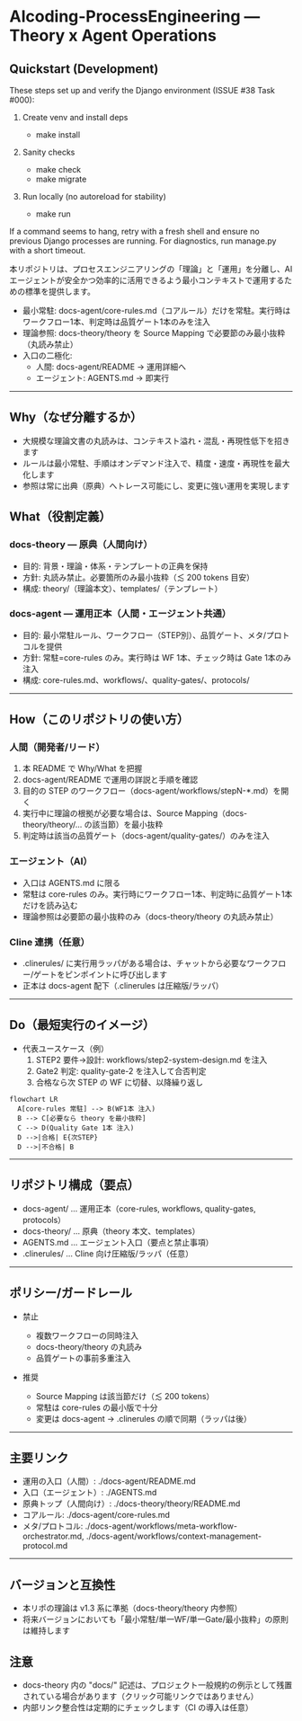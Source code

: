 # AIcoding-ProcessEngineering — Theory x Agent Operations

## Quickstart (Development)

These steps set up and verify the Django environment (ISSUE #38 Task #000):

1. Create venv and install deps

   - make install

2. Sanity checks

   - make check
   - make migrate

3. Run locally (no autoreload for stability)

   - make run

If a command seems to hang, retry with a fresh shell and ensure no previous Django processes are running. For diagnostics, run manage.py with a short timeout.

本リポジトリは、プロセスエンジニアリングの「理論」と「運用」を分離し、AIエージェントが安全かつ効率的に活用できるよう最小コンテキストで運用するための標準を提供します。

- 最小常駐: docs-agent/core-rules.md（コアルール）だけを常駐。実行時はワークフロー1本、判定時は品質ゲート1本のみを注入
- 理論参照: docs-theory/theory を Source Mapping で必要節のみ最小抜粋（丸読み禁止）
- 入口の二極化:
  - 人間: docs-agent/README → 運用詳細へ
  - エージェント: AGENTS.md → 即実行

---

## Why（なぜ分離するか）

- 大規模な理論文書の丸読みは、コンテキスト溢れ・混乱・再現性低下を招きます
- ルールは最小常駐、手順はオンデマンド注入で、精度・速度・再現性を最大化します
- 参照は常に出典（原典）へトレース可能にし、変更に強い運用を実現します

## What（役割定義）

### docs-theory — 原典（人間向け）

- 目的: 背景・理論・体系・テンプレートの正典を保持
- 方針: 丸読み禁止。必要箇所のみ最小抜粋（≲ 200 tokens 目安）
- 構成: theory/（理論本文）、templates/（テンプレート）

### docs-agent — 運用正本（人間・エージェント共通）

- 目的: 最小常駐ルール、ワークフロー（STEP別）、品質ゲート、メタ/プロトコルを提供
- 方針: 常駐=core-rules のみ。実行時は WF 1本、チェック時は Gate 1本のみ注入
- 構成: core-rules.md、workflows/、quality-gates/、protocols/

---

## How（このリポジトリの使い方）

### 人間（開発者/リード）

1) 本 README で Why/What を把握
2) docs-agent/README で運用の詳説と手順を確認
3) 目的の STEP のワークフロー（docs-agent/workflows/stepN-*.md）を開く
4) 実行中に理論の根拠が必要な場合は、Source Mapping（docs-theory/theory/... の該当節）を最小抜粋
5) 判定時は該当の品質ゲート（docs-agent/quality-gates/）のみを注入

### エージェント（AI）

- 入口は AGENTS.md に限る
- 常駐は core-rules のみ。実行時にワークフロー1本、判定時に品質ゲート1本だけを読み込む
- 理論参照は必要節の最小抜粋のみ（docs-theory/theory の丸読み禁止）

### Cline 連携（任意）

- .clinerules/ に実行用ラッパがある場合は、チャットから必要なワークフロー/ゲートをピンポイントに呼び出します
- 正本は docs-agent 配下（.clinerules は圧縮版/ラッパ）

---

## Do（最短実行のイメージ）

- 代表ユースケース（例）
  1) STEP2 要件→設計: workflows/step2-system-design.md を注入
  2) Gate2 判定: quality-gate-2 を注入して合否判定
  3) 合格なら次 STEP の WF に切替、以降繰り返し

```mermaid
flowchart LR
  A[core-rules 常駐] --> B(WF1本 注入)
  B --> C[必要なら theory を最小抜粋]
  C --> D(Quality Gate 1本 注入)
  D -->|合格| E{次STEP}
  D -->|不合格| B
```

---

## リポジトリ構成（要点）

- docs-agent/ … 運用正本（core-rules, workflows, quality-gates, protocols）
- docs-theory/ … 原典（theory 本文、templates）
- AGENTS.md … エージェント入口（要点と禁止事項）
- .clinerules/ … Cline 向け圧縮版/ラッパ（任意）

---

## ポリシー/ガードレール

- 禁止
  - 複数ワークフローの同時注入
  - docs-theory/theory の丸読み
  - 品質ゲートの事前多重注入

- 推奨
  - Source Mapping は該当節だけ（≲ 200 tokens）
  - 常駐は core-rules の最小版で十分
  - 変更は docs-agent → .clinerules の順で同期（ラッパは後）

---

## 主要リンク

- 運用の入口（人間）: ./docs-agent/README.md
- 入口（エージェント）: ./AGENTS.md
- 原典トップ（人間向け）: ./docs-theory/theory/README.md
- コアルール: ./docs-agent/core-rules.md
- メタ/プロトコル: ./docs-agent/workflows/meta-workflow-orchestrator.md, ./docs-agent/workflows/context-management-protocol.md

---

## バージョンと互換性

- 本リポの理論は v1.3 系に準拠（docs-theory/theory 内参照）
- 将来バージョンにおいても「最小常駐/単一WF/単一Gate/最小抜粋」の原則は維持します

## 注意

- docs-theory 内の "docs/" 記述は、プロジェクト一般規約の例示として残置されている場合があります（クリック可能リンクではありません）
- 内部リンク整合性は定期的にチェックします（CI の導入は任意）


